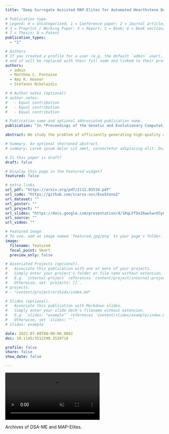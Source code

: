 ```yaml
---
title: "Deep Surrogate Assisted MAP-Elites for Automated Hearthstone Deckbuilding"

# Publication type.
# Legend: 0 = Uncategorized; 1 = Conference paper; 2 = Journal article;
# 3 = Preprint / Working Paper; 4 = Report; 5 = Book; 6 = Book section;
# 7 = Thesis; 8 = Patent
publication_types:
  - "1"

# Authors
# If you created a profile for a user (e.g. the default `admin` user), write the username (folder name) here
# and it will be replaced with their full name and linked to their profile.
authors:
  - admin
  - Matthew C. Fontaine
  - Amy K. Hoover
  - Stefanos Nikolaidis

# # Author notes (optional)
# author_notes:
#   - Equal contribution
#   - Equal contribution
#   - Equal contribution

# Publication name and optional abbreviated publication name.
publication: "In *Proceedings of the Genetic and Evolutionary Computation Conference (GECCO), July 9–13, 2022, Boston, MA, USA*"

abstract: We study the problem of efficiently generating high-quality and diverse content in games. Previous work on automated deckbuilding in Hearthstone shows that the quality diversity algorithm MAP-Elites can generate a collection of high-performing decks with diverse strategic gameplay. However, MAP-Elites requires a large number of expensive evaluations to discover the diverse collection of decks. We propose assisting MAP-Elites with a deep surrogate model trained online to predict game outcomes with respect to candidate decks. MAP-Elites discovers a diverse dataset to improve the surrogate model accuracy, while the surrogate model helps guide MAP-Elites towards promising new content. In a Hearthstone deckbuilding case study, we show that our approach improves the sample efficiency of MAP-Elites and outperforms a model trained offline with random decks, as well as a linear surrogate model baseline, setting a new state-of-the-art for quality diversity approaches in the application domain of automated Hearthstone deckbuilding.

# Summary. An optional shortened abstract.
# summary: Lorem ipsum dolor sit amet, consectetur adipiscing elit. Duis posuere tellus ac convallis placerat. Proin tincidunt magna sed ex sollicitudin condimentum.

# Is this paper is draft?
draft: false

# Display this page in the Featured widget?
featured: false

# extra links
url_pdf: "https://arxiv.org/pdf/2112.03534.pdf"
url_code: "https://github.com/icaros-usc/EvoStone2"
url_dataset: ""
url_poster: ""
url_project: ""
url_slides: "https://docs.google.com/presentation/d/1KqLFfOxZ6wwlwnXSyGrYzlHN9sPGmeVRrjBtn6WWDCM/edit?usp=sharing"
url_source: ""
url_video: ""

# Featured image
# To use, add an image named `featured.jpg/png` to your page's folder.
image:
  filename: featured
  focal_point: Smart
  preview_only: false

# Associated Projects (optional).
#   Associate this publication with one or more of your projects.
#   Simply enter your project's folder or file name without extension.
#   E.g. `internal-project` references `content/project/internal-project/index.md`.
#   Otherwise, set `projects: []`.
# projects:
# - "content/project/nrikids/index.md"

# Slides (optional).
#   Associate this publication with Markdown slides.
#   Simply enter your slide deck's filename without extension.
#   E.g. `slides: "example"` references `content/slides/example/index.md`.
#   Otherwise, set `slides: ""`.
# slides: example

date: 2022-07-08T00:00:00.000Z
doi: 10.1145/3512290.3528718

profile: false
share: false
show_date: false

---
```


<!-- {{% callout note %}}
Click the *Cite* button above to demo the feature to enable visitors to import publication metadata into their reference management software.
{{% /callout %}}

{{% callout note %}}
Create your slides in Markdown - click the *Slides* button to check out the example.
{{% /callout %}}

Supplementary notes can be added here, including [code, math, and images](https://wowchemy.com/docs/writing-markdown-latex/). -->

<!-- {{< video src="archives.mp4" >}}
<center>Archives of DSA-ME and MAP-Elites.</center> -->


<div class="video-container">
<video playsinline autoplay loop muted >
    <source src="archives.mp4" type="video/mp4">
    Your browser does not support the video tag.
</video>
<p class="video-caption">Archives of DSA-ME and MAP-Elites.</p>
</div>
